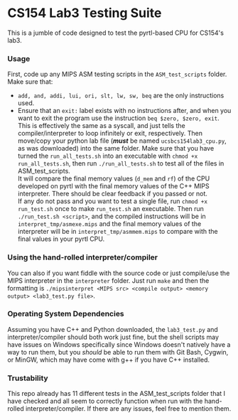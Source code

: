 # CS154 Lab3 Testing Suite
This is a jumble of code designed to test the pyrtl-based CPU for CS154's lab3.

### Usage
First, code up any MIPS ASM testing scripts in the `ASM_test_scripts` folder. Make sure that:
- `add, and, addi, lui, ori, slt, lw, sw, beq` are the only instructions used.
- Ensure that an `exit:` label exists with no instructions after, and when you want to exit the program use the instruction `beq $zero, $zero, exit`. This is effectively the same as a syscall, and just tells the compiler/interpreter to loop infinitely or exit, respectively.
Then move/copy your python lab file (___must___ be named `ucsbcs154lab3_cpu.py`, as was downloaded) into the same folder.
Make sure that you have turned the `run_all_tests.sh` into an executable with `chmod +x run_all_tests.sh`, then run `./run_all_tests.sh` to test all of the files in ASM_test_scripts. <br>
It will compare the final memory values (`d_mem` and `rf`) of the CPU developed on pyrtl with the final memory values of the C++ MIPS interpreter. There should be clear feedback if you passed or not. <br>
If any do not pass and you want to test a single file, run `chmod +x run_test.sh` once to make `run_test.sh` an executable.
Then run `./run_test.sh <script>`, and the compiled instructions will be in `interpret_tmp/asmexe.mips` and the final memory values of the interpreter will be in `interpret_tmp/asmmem.mips` to compare with the final values in your pyrtl CPU.

### Using the hand-rolled interpreter/compiler
You can also if you want fiddle with the source code or just compile/use the MIPS interpreter in the `interpreter` folder. Just run `make` and then the formatting is `./mipsinterpret <MIPS src> <compile output> <memory output> <lab3_test.py file>`.

### Operating System Dependencies
Assuming you have C++ and Python downloaded, the `lab3_test.py` and interpreter/compiler should both work just fine, but the shell scripts may have issues on Windows specifically since Windows doesn't natively have a way to run them, but you *should* be able to run them with Git Bash, Cygwin, or MinGW, which may have come with g++ if you have C++ installed.

### Trustability
This repo already has 11 different tests in the ASM_test_scripts folder that I have checked and all seem to correctly function when run with the hand-rolled interpreter/compiler. If there are any issues, feel free to mention them.
